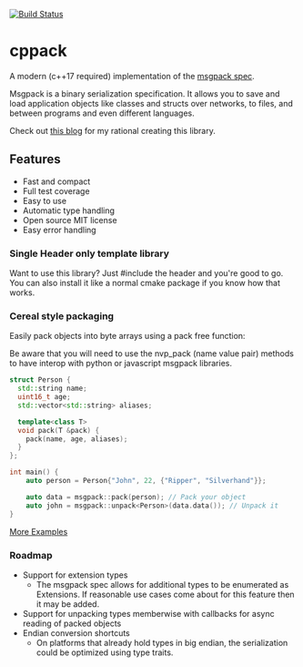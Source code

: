 [![Build Status](https://travis-ci.com/mikeloomisgg/cppack.svg?branch=master)](https://travis-ci.com/mikeloomisgg/cppack)
# cppack
A modern (c++17 required) implementation of the [msgpack spec](https://github.com/msgpack/msgpack/blob/master/spec.md).

Msgpack is a binary serialization specification. It allows you to save and load application objects like classes and structs over networks, to files, and between programs and even different languages.

Check out [this blog](https://mikeloomisgg.github.io/2019-07-02-making-a-serialization-library/) for my rational creating this library.

## Features
- Fast and compact
- Full test coverage
- Easy to use
- Automatic type handling
- Open source MIT license
- Easy error handling

### Single Header only template library
Want to use this library? Just #include the header and you're good to go. You can also install it like a normal cmake package if you know how that works.

### Cereal style packaging
Easily pack objects into byte arrays using a pack free function:

Be aware that you will need to use the nvp_pack (name value pair) methods to have interop with python or javascript msgpack libraries.

```c++
struct Person {
  std::string name;
  uint16_t age;
  std::vector<std::string> aliases;

  template<class T>
  void pack(T &pack) {
    pack(name, age, aliases);
  }
};

int main() {
    auto person = Person{"John", 22, {"Ripper", "Silverhand"}};

    auto data = msgpack::pack(person); // Pack your object
    auto john = msgpack::unpack<Person>(data.data()); // Unpack it
}
```

[More Examples](msgpack/tests/examples.cpp)


### Roadmap
- Support for extension types
  - The msgpack spec allows for additional types to be enumerated as Extensions. If reasonable use cases come about for this feature then it may be added.
- Support for unpacking types memberwise with callbacks for async reading of packed objects
- Endian conversion shortcuts
  - On platforms that already hold types in big endian, the serialization could be optimized using type traits.
